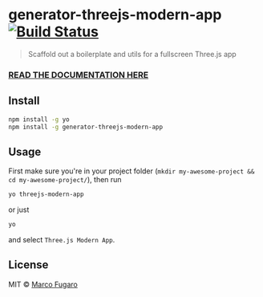 # generator-threejs-modern-app [![Build Status][travis-image]][travis-url]
> Scaffold out a boilerplate and utils for a fullscreen Three.js app

### [READ THE DOCUMENTATION HERE](https://github.com/marcofugaro/threejs-modern-app)

## Install

```bash
npm install -g yo
npm install -g generator-threejs-modern-app
```

## Usage

First make sure you're in your project folder (`mkdir my-awesome-project && cd my-awesome-project/`), then run

```bash
yo threejs-modern-app
```
or just
```bash
yo
```
and select `Three.js Modern App`.

## License

MIT © [Marco Fugaro](marcofugaro.it)


[travis-image]: https://travis-ci.org/marcofugaro/generator-threejs-modern-app.svg?branch=master
[travis-url]: https://travis-ci.org/marcofugaro/generator-threejs-modern-app
